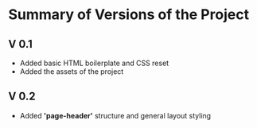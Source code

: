 # Summary of Versions of the Project

## V 0.1

- Added basic HTML boilerplate and CSS reset
- Added the assets of the project 

## V 0.2

- Added **'page-header'** structure and general layout styling